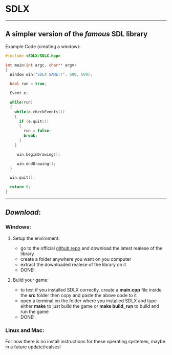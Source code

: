 # SDLX

---

## A simpler version of the _famous_ SDL library

Example Code (creating a window):

```cpp
#include <SDLX/SDLX.hpp>

int main(int argc, char** argv)
{
  Window win("SDLX GAME!!", 600, 600);

  bool run = true;

  Event e;

  while(run)
  {
    while(e.checkEvents())
    {
      if (e.quit())
      {
        run = false;
        break;
      }
    }

     win.beginDrawing();

     win.endDrawing();  
  }

  win.quit();

  return 0;
}
```

---

## _Download_:

### Windows:

1. Setup the enviroment:
   
   * go to the official [github repo](https://github.com/CyzmiX/SDLX.github.io) and download the latest realese of the library
   * create a folder anywhere you want on you computer
   * extract the downloaded realese of the library on it
   * DONE!

2. Build your game:
   
   * to test if you installed SDLX correctly, create a __main.cpp__ file inside the __src__ folder then copy and paste the above code to it
   * open a terminal on the folder where you installed SDLX and type either __make__ to just build the game or __make build_run__ to build and run the game
   * DONE!

### Linux and Mac:

For now there is no install instructions for these operating systemes, maybe in a future update/realses! 
